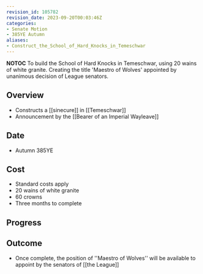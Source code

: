 ```yaml
---
revision_id: 105782
revision_date: 2023-09-20T00:03:46Z
categories:
- Senate Motion
- 385YE Autumn
aliases:
- Construct_the_School_of_Hard_Knocks_in_Temeschwar
---
```



__NOTOC__
To build the School of Hard Knocks in Temeschwar, using 20 wains of white granite. Creating the title 'Maestro of Wolves' appointed by unanimous decision of League senators.
## Overview
* Constructs a [[sinecure]] in [[Temeschwar]]
* Announcement by the [[Bearer of an Imperial Wayleave]]
## Date
* Autumn 385YE
## Cost
* Standard costs apply
* 20 wains of white granite
* 60 crowns
* Three months to complete
## Progress

## Outcome
* Once complete, the position of ''Maestro of Wolves'' will be available to appoint by the senators of [[the League]]
